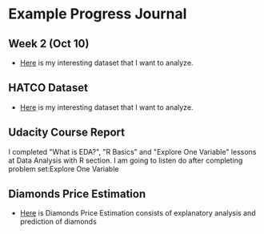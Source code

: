 # Example Progress Journal


## Week 2 (Oct 10)

+ [Here](files/Homework2.html) is my interesting dataset that I want to analyze.


## HATCO Dataset 

+ [Here](files/example_homework_12.html) is my interesting dataset that I want to analyze. 


## Udacity Course Report

I completed "What is EDA?", "R Basics" and "Explore One Variable" lessons at Data Analysis with R section.
I am going to listen do after completing problem set:Explore One Variable



## Diamonds Price Estimation

+ [Here](files/Diamonds.html) is Diamonds Price Estimation consists of explanatory analysis and prediction of diamonds


 

